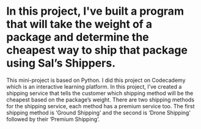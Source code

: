 # In this project, I've built a program that will take the weight of a package and determine the cheapest way to ship that package using Sal’s Shippers.

This mini-project is based on Python. I did this project on Codecademy which is an interactive learning
platform. In this project, I’ve created a shipping service that tells the customer which shipping method will be
the cheapest based on the package’s weight. There are two shipping methods for the shipping service, each
method has a premium service too. The first shipping method is ‘Ground Shipping’ and the second is ‘Drone
Shipping’ followed by their ‘Premium Shipping’.
